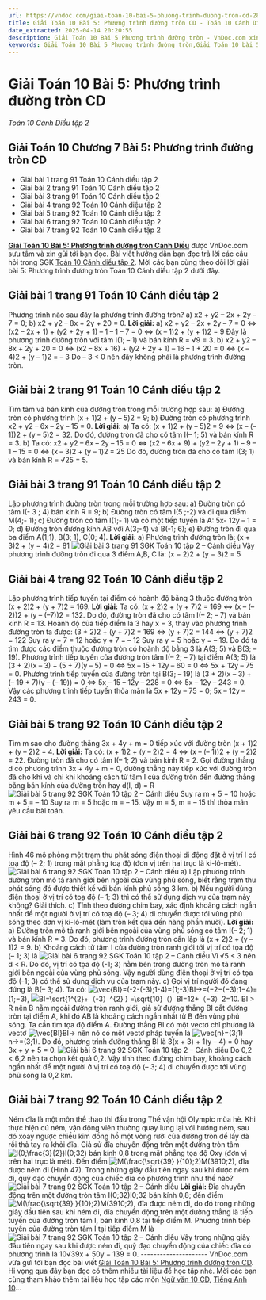 ```yaml
---
url: https://vndoc.com/giai-toan-10-bai-5-phuong-trinh-duong-tron-cd-284692
title: Giải Toán 10 Bài 5: Phương trình đường tròn CD - Toán 10 Cánh Diều tập 2 - VnDoc.com
date_extracted: 2025-04-14 20:20:55
description: Giải Toán 10 Bài 5 Phương trình đường tròn - VnDoc.com xin gửi tới bạn đọc bài viết Giải Toán 10 Bài 5: Phương trình đường tròn CD hướng dẫn chi tiết giải bài 5 Toán 10 tập 2 sách Cánh Diều. Mời các bạn cùng tham khảo.
keywords: Giải Toán 10 Bài 5 Phương trình đường tròn,Giải Toán 10 bài 5 chương 7 tập 2,Bài tập phương trình đường tròn lớp 10,giải toán 10,toán 10 bài 5 phương trình đường tròn,toán 10,toán lớp 10,toán 10 Cd,giải sgk toán 10,giải toán 10 học kì 2 sách cánh diều,toán 10 cánh diều,giải toán 10 cánh diều,toán 10 cánh diều tập 2,giải toán 10 cánh diều tập 2,giải bài 5 toán 10 cánh diều
---
```


# Giải Toán 10 Bài 5: Phương trình đường tròn CD
 _Toán 10 Cánh Diều tập 2_
## Giải Toán 10 Chương 7 Bài 5: Phương trình đường tròn CD
  * Giải bài 1 trang 91 Toán 10 Cánh diều tập 2
  * Giải bài 2 trang 91 Toán 10 Cánh diều tập 2
  * Giải bài 3 trang 91 Toán 10 Cánh diều tập 2
  * Giải bài 4 trang 92 Toán 10 Cánh diều tập 2
  * Giải bài 5 trang 92 Toán 10 Cánh diều tập 2
  * Giải bài 6 trang 92 Toán 10 Cánh diều tập 2
  * Giải bài 7 trang 92 Toán 10 Cánh diều tập 2

**[Giải Toán 10 Bài 5: Phương trình đường tròn Cánh Diều](<https://vndoc.com/giai-toan-10-bai-5-phuong-trinh-duong-tron-cd-284692>)** được VnDoc.com sưu tầm và xin gửi tới bạn đọc. Bài viết hướng dẫn bạn đọc trả lời các câu hỏi trong SGK [Toán 10 Cánh diều tập 2](<https://vndoc.com/toan-10-canh-dieu-tap2>). Mời các bạn cùng theo dõi lời giải bài 5: Phương trình đường tròn Toán 10 Cánh diều tập 2 dưới đây.
## Giải bài 1 trang 91 Toán 10 Cánh diều tập 2
Phương trình nào sau đây là phương trình đường tròn?
a\) x2 \+ y2 – 2x + 2y – 7 = 0;
b\) x2 \+ y2 – 8x + 2y + 20 = 0.
**Lời giải:**
a\) x2 \+ y2 – 2x + 2y – 7 = 0
⇔ \(x2 – 2x + 1\) + \(y2 \+ 2y + 1\) – 1 – 1 – 7 = 0
⇔ \(x – 1\)2 \+ \(y + 1\)2 = 9
Đây là phương trình đường tròn với tâm I\(1; – 1\) và bán kính R = √9 = 3.
b\) x2 \+ y2 – 8x + 2y + 20 = 0
⇔ \(x2 – 8x + 16\) + \(y2 \+ 2y + 1\) – 16 – 1 + 20 = 0
⇔ \(x – 4\)2 \+ \(y – 1\)2 = – 3
Do – 3 < 0 nên đây không phải là phương trình đường tròn.
## Giải bài 2 trang 91 Toán 10 Cánh diều tập 2
Tìm tâm và bán kính của đường tròn trong mỗi trường hợp sau:
a\) Đường tròn có phương trình \(x + 1\)2 \+ \(y – 5\)2 = 9;
b\) Đường tròn có phương trình x2 + y2 – 6x – 2y – 15 = 0.
**Lời giải:**
a\) Ta có: \(x + 1\)2 \+ \(y – 5\)2 = 9 ⇔ \(x – \(– 1\)\)2 \+ \(y – 5\)2 = 32.
Do đó, đường tròn đã cho có tâm I\(– 1; 5\) và bán kính R = 3.
b\) Ta có: x2 \+ y2 – 6x – 2y – 15 = 0
⇔ \(x2 – 6x + 9\) + \(y2 – 2y + 1\) – 9 – 1 – 15 = 0
⇔ \(x – 3\)2 \+ \(y – 1\)2 = 25
Do đó, đường tròn đã cho có tâm I\(3; 1\) và bán kính R = √25 = 5.
## Giải bài 3 trang 91 Toán 10 Cánh diều tập 2
Lập phương trình đường tròn trong mỗi trường hợp sau:
a\) Đường tròn có tâm I\(- 3 ; 4\) bán kính R = 9;
b\) Đường tròn có tâm I\(5 ;-2\) và đi qua điểm M\(4;- 1\);
c\) Đường tròn có tâm I\(1;- 1\) và có một tiếp tuyến là A: 5x- 12y – 1 = 0;
d\) Đường tròn đường kính AB với A\(3;-4\) và B\(-1; 6\);
e\) Đường tròn đi qua ba điểm A\(1;1\), B\(3; 1\), C\(0; 4\).
**Lời giải:**
a\) Phương trình đường tròn là: \(x + 3\)2 \+ \(y − 4\)2 = 81
![Giải bài 3 trang 91 SGK Toán 10 tập 2 – Cánh diều](https://i.vdoc.vn/data/image/2022/12/23/giai-toan-10-bai-5-chuong-7-cd-1.jpg)
Vậy phương trình đường tròn đi qua 3 điểm A,B, C là: \(x − 2\)2 \+ \(y − 3\)2 = 5
## Giải bài 4 trang 92 Toán 10 Cánh diều tập 2
Lập phương trình tiếp tuyến tại điểm có hoành độ bằng 3 thuộc đường tròn
\(x + 2\)2 \+ \(y + 7\)2 = 169.
**Lời giải:**
Ta có: \(x + 2\)2 \+ \(y + 7\)2 = 169 ⇔ \(x – \(–2\)\)2 \+ \(y – \(–7\)\)2 = 132.
Do đó, đường tròn đã cho có tâm I\(– 2; – 7\) và bán kính R = 13.
Hoành độ của tiếp điểm là 3 hay x = 3, thay vào phương trình đường tròn ta được:
\(3 + 2\)2 \+ \(y + 7\)2 = 169 ⇔ \(y + 7\)2 = 144 ⇔ \(y + 7\)2 = 122
Suy ra y + 7 = 12 hoặc y + 7 = – 12
Suy ra y = 5 hoặc y = – 19.
Do đó ta tìm được các điểm thuộc đường tròn có hoành độ bằng 3 là A\(3; 5\) và B\(3; – 19\).
Phương trình tiếp tuyến của đường tròn tâm I\(– 2; – 7\) tại điểm A\(3; 5\) là
\(3 + 2\)\(x – 3\) + \(5 + 7\)\(y – 5\) = 0
⇔ 5x – 15 + 12y – 60 = 0
⇔ 5x + 12y – 75 = 0.
Phương trình tiếp tuyến của đường tròn tại B\(3; – 19\) là
\(3 + 2\)\(x – 3\) + \(– 19 + 7\)\(y – \(– 19\)\) = 0
⇔ 5x – 15 – 12y – 228 = 0
⇔ 5x – 12y – 243 = 0.
Vậy các phương trình tiếp tuyến thỏa mãn là 5x + 12y – 75 = 0; 5x – 12y – 243 = 0.
## Giải bài 5 trang 92 Toán 10 Cánh diều tập 2
Tìm m sao cho đường thẳng 3x + 4y + m = 0 tiếp xúc với đường tròn
\(x + 1\)2 \+ \(y – 2\)2 = 4.
**Lời giải:**
Ta có: \(x + 1\)2 \+ \(y – 2\)2 = 4 ⇔ \(x – \(– 1\)\)2 \+ \(y – 2\)2 = 22.
Đường tròn đã cho có tâm I\(– 1; 2\) và bán kính R = 2.
Gọi đường thẳng d có phương trình 3x + 4y + m = 0, đường thẳng này tiếp xúc với đường tròn đã cho khi và chỉ khi khoảng cách từ tâm I của đường tròn đến đường thẳng bằng bán kính của đường tròn hay d\(I, d\) = R
![Giải bài 5 trang 92 SGK Toán 10 tập 2 – Cánh diều](https://i.vdoc.vn/data/image/2022/12/23/giai-toan-10-bai-5-chuong-7-cd-2.jpg)
Suy ra m + 5 = 10 hoặc m + 5 = – 10
Suy ra m = 5 hoặc m = – 15.
Vậy m = 5, m = – 15 thì thỏa mãn yêu cầu bài toán.
## Giải bài 6 trang 92 Toán 10 Cánh diều tập 2
Hình 46 mô phỏng một trạm thu phát sóng điện thoại di động đặt ở vị trí I có toạ độ \(– 2; 1\) trong mặt phẳng toạ độ \(đơn vị trên hai trục là ki-lô-mét\).
![Giải bài 6 trang 92 SGK Toán 10 tập 2 – Cánh diều](https://i.vdoc.vn/data/image/2022/12/23/giai-toan-10-bai-5-chuong-7-cd-3.jpg)
a\) Lập phương trình đường tròn mô tả ranh giới bên ngoài của vùng phủ sóng, biết rằng trạm thu phát sóng đó được thiết kế với bán kính phủ sóng 3 km.
b\) Nếu người dùng điện thoại ở vị trí có toạ độ \(– 1; 3\) thì có thể sử dụng dịch vụ của trạm này không? Giải thích.
c\) Tính theo đường chim bay, xác định khoảng cách ngắn nhất để một người ở vị trí có toạ độ \(– 3; 4\) di chuyển được tới vùng phủ sóng theo đơn vị ki-lô-mét \(làm tròn kết quả đến hàng phần mười\).
**Lời giải:**
a\) Đường tròn mô tả ranh giới bên ngoài của vùng phủ sóng có tâm I\(– 2; 1\) và bán kính R = 3.
Do đó, phương trình đường tròn cần lập là \(x + 2\)2 \+ \(y – 1\)2 = 9.
b\) Khoảng cách từ tâm I của đường tròn ranh giới tới vị trí có tọa độ \(– 1; 3\) là
![Giải bài 6 trang 92 SGK Toán 10 tập 2 – Cánh diều](https://i.vdoc.vn/data/image/2022/12/23/giai-toan-10-bai-5-chuong-7-cd-4.jpg)
Vì √5 < 3 nên d < R.
Do đó, vị trí có tọa độ \(-1; 3\) nằm bên trong đường tròn mô tả ranh giới bên ngoài của vùng phủ sóng.
Vậy người dùng điện thoại ở vị trí có tọa độ \(-1; 3\) có thể sử dụng dịch vụ của trạm này.
c\) Gọi vị trí người đó đang đứng là B\(– 3; 4\).
Ta có: ![\\vec{BI}=\(-2-\(-3\);1-4\)=\(1;-3\)](https://i.vdoc.vn/data/image/blank.png)BI→=\(−2−\(−3\);1−4\)=\(1;−3\), ![BI=\\sqrt{1^{2}+（-3）^{2}  } =\\sqrt{10}](https://i.vdoc.vn/data/image/blank.png)（）BI=12+（−3）2=10.
BI > R nên B nằm ngoài đường tròn ranh giới, giả sử đường thẳng BI cắt đường tròn tại điểm A, khi đó AB là khoảng cách ngắn nhất từ B đến vùng phủ sóng.
Ta cần tìm tọa độ điểm A.
Đường thẳng BI có một vectơ chỉ phương là vectơ ![\\vec{BI}](https://i.vdoc.vn/data/image/blank.png)BI→ nên nó có một vectơ pháp tuyến là ![\\vec{n}=\(3;1\)](https://i.vdoc.vn/data/image/blank.png)n→=\(3;1\). Do đó, phương trình đường thẳng BI là 3\(x + 3\) + 1\(y – 4\) = 0 hay 3x + y + 5 = 0.
![Giải bài 6 trang 92 SGK Toán 10 tập 2 – Cánh diều](https://i.vdoc.vn/data/image/2022/12/23/giai-toan-10-bai-5-chuong-7-cd-5.jpg)
Do 0,2 < 6,2 nên ta chọn kết quả 0,2.
Vậy tính theo đường chim bay, khoảng cách ngắn nhất để một người ở vị trí có toạ độ \(– 3; 4\) di chuyển được tới vùng phủ sóng là 0,2 km.
## Giải bài 7 trang 92 Toán 10 Cánh diều tập 2
Ném đĩa là một môn thể thao thi đấu trong Thế vận hội Olympic mùa hè. Khi thực hiện cú ném, vận động viên thường quay lưng lại với hướng ném, sau đó xoay ngược chiều kim đồng hồ một vòng rưỡi của đường tròn để lấy đà rồi thả tay ra khỏi đĩa. Giả sử đĩa chuyển động trên một đường tròn tâm ![I\(0;\\frac{3}{2}\)](https://i.vdoc.vn/data/image/blank.png)I\(0;32\) bán kính 0,8 trong mặt phẳng tọa độ Oxy \(đơn vị trên hai trục là mét\). Đến điểm ![M\(\\frac{\\sqrt{39} }{10};2\)](https://i.vdoc.vn/data/image/blank.png)M\(3910;2\), đĩa được ném đi \(Hình 47\). Trong những giây đầu tiên ngay sau khi được ném đi, quỹ đạo chuyển động của chiếc đĩa có phương trình như thế nào?
![Giải bài 7 trang 92 SGK Toán 10 tập 2 – Cánh diều](https://i.vdoc.vn/data/image/2022/12/23/giai-toan-10-bai-5-chuong-7-cd-6.jpg)
**Lời giải:**
Đĩa chuyển động trên một đường tròn tâm I\(0;32\)I0;32 bán kính 0,8; đến điểm ![M\(\\frac{\\sqrt{39} }{10};2\)](https://i.vdoc.vn/data/image/blank.png)M\(3910;2\), đĩa được ném đi, do đó trong những giây đầu tiên sau khi ném đi, đĩa chuyển động trên một đường thẳng là tiếp tuyến của đường tròn tâm I, bán kính 0,8 tại tiếp điểm M.
Phương trình tiếp tuyến của đường tròn tâm I tại tiếp điểm M là
![Giải bài 7 trang 92 SGK Toán 10 tập 2 – Cánh diều](https://i.vdoc.vn/data/image/2022/12/23/giai-toan-10-bai-5-chuong-7-cd-7.jpg)
Vậy trong những giây đầu tiên ngay sau khi được ném đi, quỹ đạo chuyển động của chiếc đĩa có phương trình là 10√39x + 50y − 139 = 0.
\---------------------
VnDoc.com vừa gửi tới bạn đọc bài viết [Giải Toán 10 Bài 5: Phương trình đường tròn CD](<https://vndoc.com/giai-toan-10-bai-5-phuong-trinh-duong-tron-cd-284692>). Hi vọng qua đây bạn đọc có thêm nhiều tài liệu để học tập nhé. Mời các bạn cùng tham khảo thêm tài liệu học tập các môn [Ngữ văn 10 CD](<https://vndoc.com/ngu-van-10-canh-dieu-tap1>), [Tiếng Anh 10](<https://vndoc.com/tieng-anh-10-moi>)...
